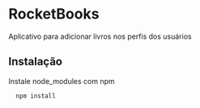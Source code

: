 # RocketBooks

Aplicativo para adicionar livros nos perfis dos usuários

## Instalação

Instale node_modules com npm

```bash
  npm install
```
